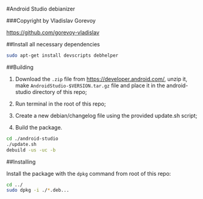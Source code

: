 #Android Studio debianizer

###Copyright by Vladislav Gorevoy

<https://github.com/gorevoy-vladislav>

##Install all necessary dependencies

```sh
sudo apt-get install devscripts debhelper
```

##Building

1)   Download the `.zip` file from https://developer.android.com/, unzip it,  make `AndroidStudio-$VERSION.tar.gz` file and place it in
the android-studio directory of this repo;

2)   Run terminal in the root of this repo;

3)   Create a new debian/changelog file using the provided update.sh script;

4)   Build the package.

```sh
cd ./android-studio
./update.sh
debuild -us -uc -b
```

##Installing

Install the package with the `dpkg` command from root of this repo:

```sh
cd ../
sudo dpkg -i ./*.deb...
```
